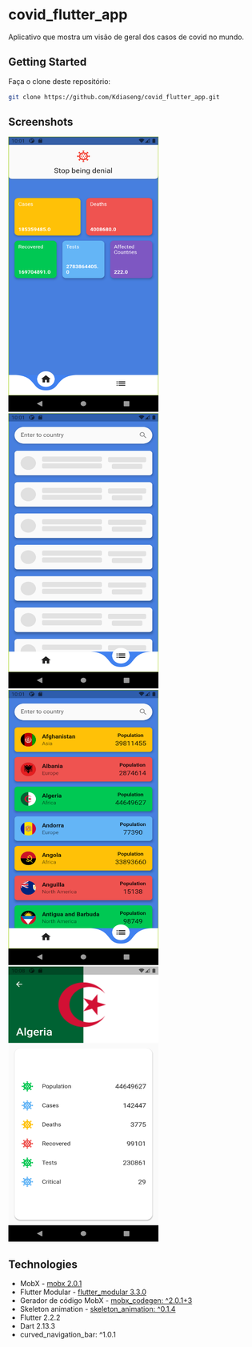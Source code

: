 # covid_flutter_app

Aplicativo que mostra um visão de geral dos casos de covid no mundo.

## Getting Started

Faça o clone deste repositório:
```bash
git clone https://github.com/Kdiaseng/covid_flutter_app.git
```
## Screenshots

<p align="left">
  <img src="screenshot/info_world.png" height= "550" width="300"> &nbsp;&nbsp;
   <img src="screenshot/loading.png" height= "550" width="300">&nbsp;&nbsp; 
   <img src="screenshot/list_country.png" height= "550" width="300">&nbsp;&nbsp;
  <img src="screenshot/details_page.png" height= "550" width="300"> &nbsp;&nbsp;
</p>

## Technologies
- MobX - [mobx 2.0.1](https://pub.dev/packages/mobx)
- Flutter Modular - [flutter_modular 3.3.0](https://pub.dev/packages/flutter_modular)
- Gerador de código MobX - [mobx_codegen: ^2.0.1+3](https://pub.dev/packages/mobx_codegen)
- Skeleton animation - [skeleton_animation: ^0.1.4](https://pub.dev/packages/skeleton_animation)
- Flutter 2.2.2
- Dart 2.13.3
- curved_navigation_bar: ^1.0.1
